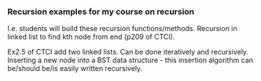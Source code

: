 ### Recursion examples for my course on recursion ###


I.e. students will build these recursion functions/methods. 
Recursion in linked list to find kth node from end (p209 of CTCI).


Ex2.5 of CTCI add two linked lists. Can be done iteratively and recursively. 
Inserting a new node into a BST data structure - this insertion algorithm can be/should be/is easily written recursively. 
